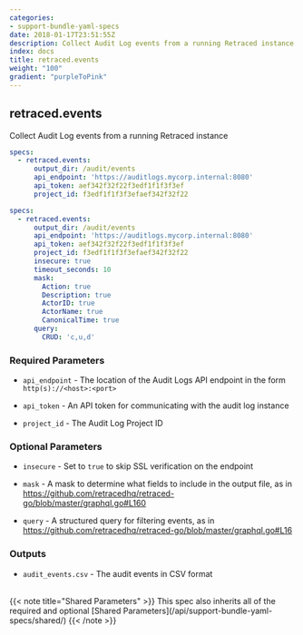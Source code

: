 ```yaml
---
categories:
- support-bundle-yaml-specs
date: 2018-01-17T23:51:55Z
description: Collect Audit Log events from a running Retraced instance
index: docs
title: retraced.events
weight: "100"
gradient: "purpleToPink"
---
```


## retraced.events

Collect Audit Log events from a running Retraced instance


```yaml
specs:
  - retraced.events:
      output_dir: /audit/events
      api_endpoint: 'https://auditlogs.mycorp.internal:8080'
      api_token: aef342f32f22f3edf1f1f3f3ef
      project_id: f3edf1f1f3f3efaef342f32f22
```

```yaml
specs:
  - retraced.events:
      output_dir: /audit/events
      api_endpoint: 'https://auditlogs.mycorp.internal:8080'
      api_token: aef342f32f22f3edf1f1f3f3ef
      project_id: f3edf1f1f3f3efaef342f32f22
      insecure: true
      timeout_seconds: 10
      mask:
        Action: true
        Description: true
        ActorID: true
        ActorName: true
        CanonicalTime: true
      query:
        CRUD: 'c,u,d'
```


### Required Parameters


- `api_endpoint` - The location of the Audit Logs API endpoint in the form `http(s)://<host>:<port>`


- `api_token` - An API token for communicating with the audit log instance


- `project_id` - The Audit Log Project ID



### Optional Parameters


- `insecure` - Set to `true` to skip SSL verification on the endpoint


- `mask` - A mask to determine what fields to include in the output file, as in https://github.com/retracedhq/retraced-go/blob/master/graphql.go#L160


- `query` - A structured query for filtering events, as in https://github.com/retracedhq/retraced-go/blob/master/graphql.go#L16



### Outputs

    
- `audit_events.csv` - The audit events in CSV format


<br>
{{< note title="Shared Parameters" >}}
This spec also inherits all of the required and optional [Shared Parameters](/api/support-bundle-yaml-specs/shared/)
{{< /note >}}

    